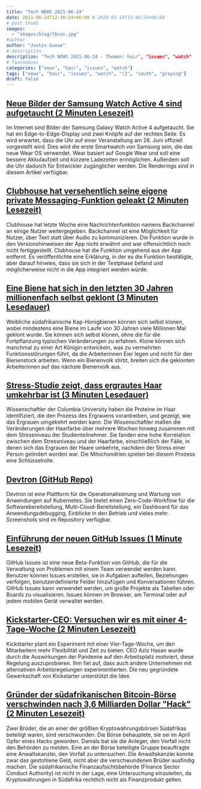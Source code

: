 ```yaml
---
title: "Tech NEWS 2021-06-24"
date: 2021-06-24T12:40:24+06:00 # 2020-03-14T15:40:24+06:00
# post thumb
images:
  - "images/blog/tbcon.jpg"
#author
author: "Justin Guese"
# description
description: "Tech NEWS 2021-06-24 - Themen: hair", "issues", "watch"
# Taxonomies
categories: ["news", "hair", "issues", "watch"]
tags: ["news", "hair", "issues", "watch", "(2", "south", "graying"]
draft: false
---
```


## [Neue Bilder der Samsung Watch Active 4 sind aufgetaucht (2 Minuten Lesezeit)](https://www.theverge.com/2021/6/23/22546997/samsung-galaxy-watch-active-4-renders-leak-tizen-wear-os-smartwatch)

 Im Internet sind Bilder der Samsung Galaxy Watch Active 4 aufgetaucht. Sie hat ein Edge-to-Edge-Display und zwei Knöpfe auf der rechten Seite. Es wird erwartet, dass die Uhr auf einer Veranstaltung am 28. Juni offiziell vorgestellt wird. Dies wird die erste Smartwatch von Samsung sein, die das neue Wear OS verwendet. Wear basiert auf Google Wear und soll eine bessere Akkulaufzeit und kürzere Ladezeiten ermöglichen. Außerdem soll die Uhr dadurch für Entwickler zugänglicher werden. Die Renderings sind in diesem Artikel verfügbar.

## [Clubhouse hat versehentlich seine eigene private Messaging-Funktion geleakt (2 Minuten Lesezeit)](https://www.theverge.com/2021/6/21/22543877/clubhouse-backchannel-text-chat-private-leaked-feature)

 Clubhouse hat letzte Woche eine Nachrichtenfunktion namens Backchannel an einige Nutzer weitergegeben. Backchannel ist eine Möglichkeit für Nutzer, über Text statt über Audio zu kommunizieren. Die Funktion wurde in den Versionshinweisen der App nicht erwähnt und war offensichtlich noch nicht fertiggestellt. Clubhouse hat die Funktion umgehend aus der App entfernt. Es veröffentlichte eine Erklärung, in der es die Funktion bestätigte, aber darauf hinwies, dass sie sich in der Testphase befand und möglicherweise nicht in die App integriert werden würde.

## [Eine Biene hat sich in den letzten 30 Jahren millionenfach selbst geklont (3 Minuten Lesedauer)](https://interestingengineering.com/bee-cloned-itself-millions-of-times-30-years)

 Weibliche südafrikanische Kap-Honigbienen können sich selbst klonen, wobei mindestens eine Biene im Laufe von 30 Jahren viele Millionen Mal geklont wurde. Sie können sich selbst klonen, ohne die für die Fortpflanzung typischen Veränderungen zu erfahren. Klone können sich manchmal zu einer Art Königin entwickeln, was zu vermehrten Funktionsstörungen führt, da die Arbeiterinnen Eier legen und nicht für den Bienenstock arbeiten. Wenn ein Bienenvolk stirbt, breiten sich die geklonten Arbeiterinnen auf das nächste Bienenvolk aus.

## [Stress-Studie zeigt, dass ergrautes Haar umkehrbar ist (3 Minuten Lesedauer)](https://newatlas.com/medical/study-stress-graying-hair-reversible/)

 Wissenschaftler der Columbia University haben die Proteine im Haar identifiziert, die den Prozess des Ergrauens vorantreiben, und gezeigt, wie das Ergrauen umgekehrt werden kann. Die Wissenschaftler maßen die Veränderungen der Haarfarbe über mehrere Wochen hinweg zusammen mit dem Stressniveau der Studienteilnehmer. Sie fanden eine hohe Korrelation zwischen dem Stressniveau und der Haarfarbe, einschließlich der Fälle, in denen sich das Ergrauen der Haare umkehrte, nachdem der Stress einer Person gelindert worden war. Die Mitochondrien spielen bei diesem Prozess eine Schlüsselrolle.

## [Devtron (GitHub Repo)](https://github.com/devtron-labs/devtron)

 Devtron ist eine Plattform für die Operationalisierung und Wartung von Anwendungen auf Kubernetes. Sie bietet einen Zero-Code-Workflow für die Softwarebereitstellung, Multi-Cloud-Bereitstellung, ein Dashboard für das Anwendungsdebugging, Einblicke in den Betrieb und vieles mehr. Screenshots sind im Repository verfügbar.

## [Einführung der neuen GitHub Issues (1 Minute Lesezeit)](https://github.blog/2021-06-23-introducing-new-github-issues/)

 GitHub Issues ist eine neue Beta-Funktion von GitHub, die für die Verwaltung von Problemen mit einem Team verwendet werden kann. Benutzer können Issues erstellen, sie in Aufgaben aufteilen, Beziehungen verfolgen, benutzerdefinierte Felder hinzufügen und Konversationen führen. GitHub Issues kann verwendet werden, um große Projekte als Tabellen oder Boards zu visualisieren. Issues können im Browser, am Terminal oder auf jedem mobilen Gerät verwaltet werden.

## [Kickstarter-CEO: Versuchen wir es mit einer 4-Tage-Woche (2 Minuten Lesezeit)](https://www.axios.com/kickstarter-4-day-work-week-d292dacc-7048-403d-8671-fecea5f83b91.html)

 Kickstarter plant ein Experiment mit einer Vier-Tage-Woche, um den Mitarbeitern mehr Flexibilität und Zeit zu bieten. CEO Aziz Hasan wurde durch die Auswirkungen der Pandemie auf den Arbeitsplatz motiviert, diese Regelung auszuprobieren. Ihm fiel auf, dass auch andere Unternehmen mit alternativen Arbeitsregelungen experimentierten. Die neu gegründete Gewerkschaft von Kickstarter unterstützt die Idee.

## [Gründer der südafrikanischen Bitcoin-Börse verschwinden nach 3,6 Milliarden Dollar "Hack" (2 Minuten Lesezeit)](https://www.engadget.com/africrypt-bitcoin-disappearance-174636634.html)

 Zwei Brüder, die an einer der größten Kryptowährungsbörsen Südafrikas beteiligt waren, sind verschwunden. Die Börse behauptete, sie sei im April Opfer eines Hacks geworden. Damals bat sie die Anleger, den Vorfall nicht den Behörden zu melden. Eine an der Börse beteiligte Gruppe beauftragte eine Anwaltskanzlei, den Vorfall zu untersuchen. Die Anwaltskanzlei konnte zwar das gestohlene Geld, nicht aber die verschwundenen Brüder ausfindig machen. Die südafrikanische Finanzaufsichtsbehörde (Finance Sector Conduct Authority) ist nicht in der Lage, eine Untersuchung einzuleiten, da Kryptowährungen in Südafrika rechtlich nicht als Finanzprodukt gelten.

